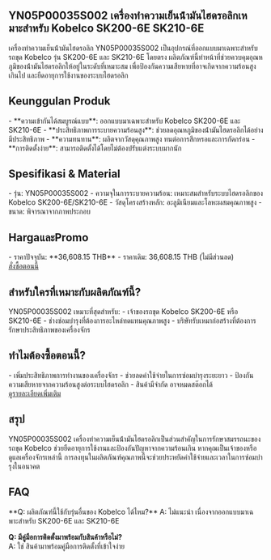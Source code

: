 <h2>YN05P00035S002 เครื่องทําความเย็นน้ํามันไฮดรอลิกเหมาะสําหรับ Kobelco SK200-6E SK210-6E</h2>

เครื่องทําความเย็นน้ํามันไฮดรอลิก YN05P00035S002 เป็นอุปกรณ์ที่ออกแบบมาเฉพาะสําหรับรถขุด Kobelco รุ่น SK200-6E และ SK210-6E โดยตรง ผลิตภัณฑ์นี้ทําหน้าที่ช่วยควบคุมอุณหภูมิของน้ํามันไฮดรอลิกให้อยู่ในระดับที่เหมาะสม เพื่อป้องกันความเสียหายที่อาจเกิดจากความร้อนสูงเกินไป และยืดอายุการใช้งานของระบบไฮดรอลิก

<h2>Keunggulan Produk</h2>
- **ความเข้ากันได้สมบูรณ์แบบ**: ออกแบบมาเฉพาะสําหรับ Kobelco SK200-6E และ SK210-6E
- **ประสิทธิภาพการระบายความร้อนสูง**: ช่วยลดอุณหภูมิของน้ํามันไฮดรอลิกได้อย่างมีประสิทธิภาพ
- **ความทนทาน**: ผลิตจากวัสดุคุณภาพสูง ทนต่อการสึกหรอและการกัดกร่อน
- **การติดตั้งง่าย**: สามารถติดตั้งได้โดยไม่ต้องปรับแต่งระบบมากนัก

<h2>Spesifikasi & Material</h2>
- รุ่น: YN05P00035S002
- ความจุในการระบายความร้อน: เหมาะสมสําหรับระบบไฮดรอลิกของ Kobelco SK200-6E/SK210-6E
- วัสดุโครงสร้างหลัก: อะลูมิเนียมและโลหะผสมคุณภาพสูง
- ขนาด: พิจารณาจากภาพประกอบ

<h2>HargaและPromo</h2>
- ราคาปัจจุบัน: **36,608.15 THB**
- ราคาเดิม: 36,608.15 THB (ไม่มีส่วนลด)

<div class="flex justify-center my-2">
  <a href="https://buy.csgad.com/olmVZXO" target="_blank" rel="nofollow sponsored" class="py-2 px-4 rounded-md text-white font-semibold bg-gradient-to-r from-[#f73c22] to-[#ff7b48]">สั่งซื้อตอนนี้</a>
</div>

<h2>สําหรับใครที่เหมาะกับผลิตภัณฑ์นี้?</h2>
YN05P00035S002 เหมาะที่สุดสําหรับ:
- เจ้าของรถขุด Kobelco SK200-6E หรือ SK210-6E
- ช่างซ่อมบํารุงที่ต้องการอะไหล่ทดแทนคุณภาพสูง
- บริษัทรับเหมาก่อสร้างที่ต้องการรักษาประสิทธิภาพของเครื่องจักร

<h2>ทําไมต้องซื้อตอนนี้?</h2>
- เพิ่มประสิทธิภาพการทํางานของเครื่องจักร
- ช่วยลดค่าใช้จ่ายในการซ่อมบํารุงระยะยาว
- ป้องกันความเสียหายจากความร้อนสูงต่อระบบไฮดรอลิก
- สินค้ามีจํากัด อาจหมดสต๊อกได้

<div class="flex justify-center my-2">
  <a href="https://buy.csgad.com/olmVZXO" target="_blank" rel="nofollow sponsored" class="py-2 px-4 rounded-md text-white font-semibold bg-gradient-to-r from-[#f73c22] to-[#ff7b48]">ดูรายละเอียดเพิ่มเติม</a>
</div>

<h2>สรุป</h2>
YN05P00035S002 เครื่องทําความเย็นน้ํามันไฮดรอลิกเป็นส่วนสำคัญในการรักษาสมรรถนะของรถขุด Kobelco ช่วยยืดอายุการใช้งานและป้องกันปัญหาจากความร้อนเกิน หากคุณเป็นเจ้าของหรือดูแลเครื่องจักรเหล่านี้ การลงทุนในผลิตภัณฑ์คุณภาพนี้จะช่วยประหยัดค่าใช้จ่ายและเวลาในการซ่อมบํารุงในอนาคต

<h2>FAQ</h2>
**Q: ผลิตภัณฑ์นี้ใช้กับรุ่นอื่นของ Kobelco ได้ไหม?**  
A: ไม่แนะนํา เนื่องจากออกแบบมาเฉพาะสําหรับ SK200-6E และ SK210-6E

**Q: มีคู่มือการติดตั้งมาพร้อมกับสินค้าหรือไม่?**  
A: ใช่ สินค้ามาพร้อมคู่มือการติดตั้งที่เข้าใจง่าย